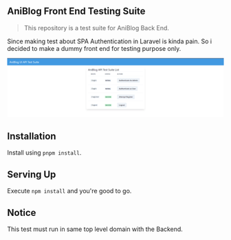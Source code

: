 ## AniBlog Front End Testing Suite

> This repository is a test suite for AniBlog Back End.

Since making test about SPA Authentication in Laravel is kinda pain. So i decided to make a dummy front end for testing purpose only.

![Preview](public/preview.png)

## Installation

Install using `pnpm install`.

## Serving Up

Execute `npm install` and you're good to go.

## Notice

This test must run in same top level domain with the Backend.